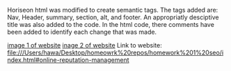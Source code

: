 Horiseon html was modified to create semantic tags. The tags added are: Nav, Header, summary, section, alt, and footer. An appropriatly desciptive title was also added to the code. 
In the html code, there comments have been added to identify each change that was made. 

[image 1 of website](./assets/Horiseon1.png)
[inage 2 of website](./assets/Horiseon2.png)
Link to website: <file:///Users/hawa/Desktop/homeowrk%20repos/homework%201%20seo/index.html#online-reputation-management>